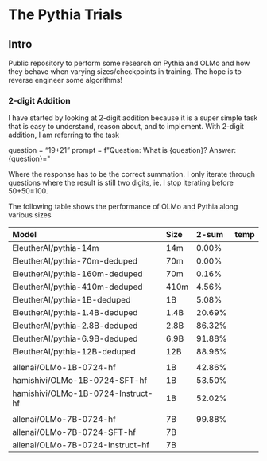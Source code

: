 # The Pythia Trials

## Intro
Public repository to perform some research on Pythia and OLMo and how they behave when varying sizes/checkpoints in training. The hope is to reverse engineer some algorithms!

### 2-digit Addition
I have started by looking at 2-digit addition because it is a super simple task that is easy to understand, reason about, and to implement. With 2-digit addition, I am referring to the task

question = “19+21”
prompt = f"Question: What is {question}? Answer: {question}="

Where the response has to be the correct summation. I only iterate through questions where the result is still two digits, ie. I stop iterating before 50+50=100. 

The following table shows the performance of OLMo and Pythia along various sizes

<!-- table -->
| Model                                | Size   | 2-sum    | temp      |
|:-------------------------------------|:-------|:---------|:----------|
| EleutherAI/pythia-14m                |  14m   |   0.00%  |           |
| EleutherAI/pythia-70m-deduped        |  70m   |   0.00%  |           |
| EleutherAI/pythia-160m-deduped       |  70m   |   0.16%  |           |
| EleutherAI/pythia-410m-deduped       | 410m   |   4.56%  |           |
| EleutherAI/pythia-1B-deduped         |   1B   |   5.08%  |           |
| EleutherAI/pythia-1.4B-deduped       | 1.4B   |  20.69%  |           |
| EleutherAI/pythia-2.8B-deduped       | 2.8B   |  86.32%  |           |
| EleutherAI/pythia-6.9B-deduped       | 6.9B   |  91.88%  |           |
| EleutherAI/pythia-12B-deduped        |  12B   |  88.96%  |           |
|                                      |        |          |           |
| allenai/OLMo-1B-0724-hf              |   1B   |  42.86%  |           |
| hamishivi/OLMo-1B-0724-SFT-hf        |   1B   |  53.50%  |           |
| hamishivi/OLMo-1B-0724-Instruct-hf   |   1B   |  52.02%  |           |
|                                      |        |          |           |
| allenai/OLMo-7B-0724-hf              |   7B   |  99.88%  |           |
| allenai/OLMo-7B-0724-SFT-hf          |   7B   |          |           |
| allenai/OLMo-7B-0724-Instruct-hf     |   7B   |          |           |
<!-- table -->